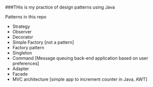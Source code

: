 ###THis is my practice of design patterns using Java


Patterns in this repo

* Strategy
* Observer
* Decorator
* Simple Factory [not a pattern]
* Factory pattern
* Singleton
* Command [Message queuing back-end application based on user preferences]
* Adapter
* Facade
* MVC architecture [simple app to increment counter in Java, AWT]

